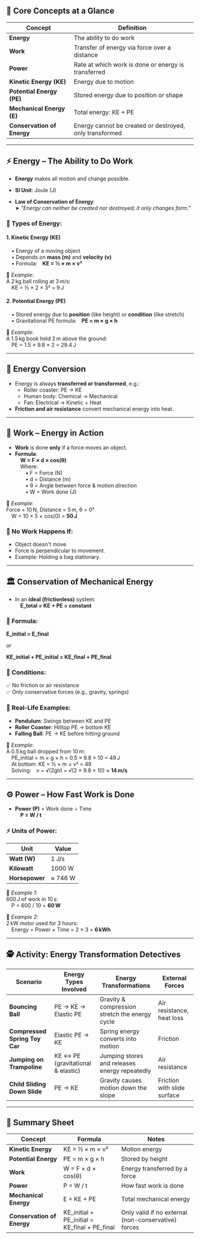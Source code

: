 ## 🔑 **Core Concepts at a Glance**

|Concept|Definition|
|---|---|
|**Energy**|The ability to do work|
|**Work**|Transfer of energy via force over a distance|
|**Power**|Rate at which work is done or energy is transferred|
|**Kinetic Energy (KE)**|Energy due to motion|
|**Potential Energy (PE)**|Stored energy due to position or shape|
|**Mechanical Energy (E)**|Total energy: KE + PE|
|**Conservation of Energy**|Energy cannot be created or destroyed, only transformed|

---

## ⚡️ Energy – The Ability to Do Work

- **Energy** makes all motion and change possible.
- **SI Unit**: Joule (J)

- **Law of Conservation of Energy**:  
    ➤ _"Energy can neither be created nor destroyed; it only changes form."_

### 🔄 Types of Energy:

#### 1. **Kinetic Energy (KE)**

 • Energy of a moving object  
 • Depends on **mass (m)** and **velocity (v)**  
 • Formula: **KE = ½ × m × v²**

🔹 _Example_:  
A 2 kg ball rolling at 3 m/s:  
 KE = ½ × 2 × 3² = 9 J

#### 2. **Potential Energy (PE)**

 • Stored energy due to **position** (like height) or **condition** (like stretch)  
 • Gravitational PE formula: **PE = m × g × h**

🔹 _Example_:  
A 1.5 kg book held 2 m above the ground:  
 PE = 1.5 × 9.8 × 2 = 29.4 J

---

## 🔁 Energy Conversion

- Energy is always **transferred or transformed**, e.g.:
    - Roller coaster: PE → KE
    - Human body: Chemical → Mechanical
    - Fan: Electrical → Kinetic + Heat
- **Friction and air resistance** convert mechanical energy into heat.

---

## 🔧 Work – Energy in Action

- **Work** is done **only** if a force moves an object.
- **Formula**:  
     **W = F × d × cos(θ)**  
     Where:  
      • F = Force (N)  
      • d = Distance (m)  
      • θ = Angle between force & motion direction  
      • W = Work done (J)

🔹 _Example_:  
Force = 10 N, Distance = 5 m, θ = 0°  
 W = 10 × 5 × cos(0) = **50 J**

### 🚫 No Work Happens If:

- Object doesn't move.
- Force is perpendicular to movement.
- Example: Holding a bag stationary.

---

## 🏛 Conservation of Mechanical Energy

- In an **ideal (frictionless)** system:  
     **E_total = KE + PE = constant**
    

### 🧮 Formula:

**E_initial = E_final**  

or  

**KE_initial + PE_initial = KE_final + PE_final**

### 📌 Conditions:

✅ No friction or air resistance  
✅ Only conservative forces (e.g., gravity, springs)

### 🔁 Real-Life Examples:

- **Pendulum**: Swings between KE and PE
- **Roller Coaster**: Hilltop PE → bottom KE
- **Falling Ball**: PE → KE before hitting ground

🔹 _Example_:  
A 0.5 kg ball dropped from 10 m:  
 PE_initial = m × g × h = 0.5 × 9.8 × 10 = 49 J  
 At bottom: KE = ½ × m × v² = 49  
 Solving: v = √(2gh) = √(2 × 9.8 × 10) ≈ **14 m/s**

---

## ⚙️ Power – How Fast Work is Done

- **Power (P)** = Work done ÷ Time  
     **P = W / t**

### ⚡️ Units of Power:

|Unit|Value|
|---|---|
|**Watt (W)**|1 J/s|
|**Kilowatt**|1000 W|
|**Horsepower**|≈ 746 W|
🔹 _Example 1_:  
600 J of work in 10 s:  
 P = 600 / 10 = **60 W**

🔹 _Example 2_:  
2 kW motor used for 3 hours:  
 Energy = Power × Time = 2 × 3 = **6 kWh**

---

## 🕵️ Activity: Energy Transformation Detectives

|Scenario|Energy Types Involved|Energy Transformations|External Forces|
|---|---|---|---|
|**Bouncing Ball**|PE → KE → Elastic PE|Gravity & compression stretch the energy cycle|Air resistance, heat loss|
|**Compressed Spring Toy Car**|Elastic PE → KE|Spring energy converts into motion|Friction|
|**Jumping on Trampoline**|KE ↔ PE (gravitational & elastic)|Jumping stores and releases energy repeatedly|Air resistance|
|**Child Sliding Down Slide**|PE → KE|Gravity causes motion down the slope|Friction with slide surface|

---

## 🧠 Summary Sheet

|Concept|Formula|Notes|
|---|---|---|
|**Kinetic Energy**|KE = ½ × m × v²|Motion energy|
|**Potential Energy**|PE = m × g × h|Stored by height|
|**Work**|W = F × d × cos(θ)|Energy transferred by a force|
|**Power**|P = W / t|How fast work is done|
|**Mechanical Energy**|E = KE + PE|Total mechanical energy|
|**Conservation of Energy**|KE_initial + PE_initial = KE_final + PE_final|Only valid if no external (non-conservative) forces|
